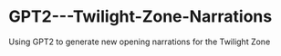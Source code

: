 # GPT2---Twilight-Zone-Narrations
Using GPT2 to generate new opening narrations for the Twilight Zone
